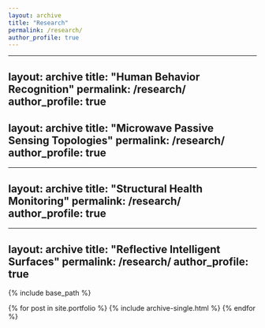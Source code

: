 ```yaml
---
layout: archive
title: "Research"
permalink: /research/
author_profile: true
---
```


---
layout: archive
title: "Human Behavior Recognition"
permalink: /research/
author_profile: true
---

layout: archive
title: "Microwave Passive Sensing Topologies"
permalink: /research/
author_profile: true
---

---
layout: archive
title: "Structural Health Monitoring"
permalink: /research/
author_profile: true
---

---
layout: archive
title: "Reflective Intelligent Surfaces"
permalink: /research/
author_profile: true
---

{% include base_path %}


{% for post in site.portfolio %}
  {% include archive-single.html %}
{% endfor %}

